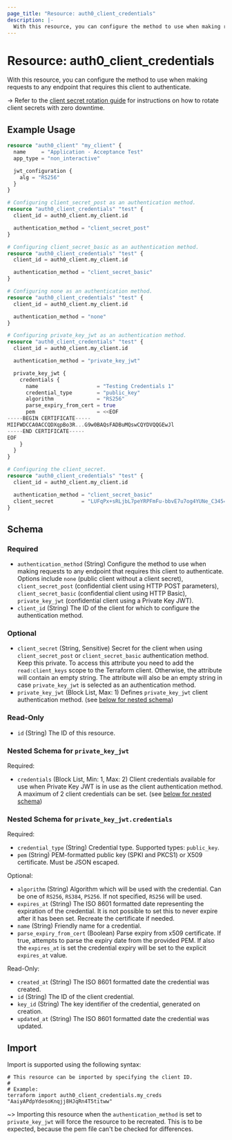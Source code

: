 ```yaml
---
page_title: "Resource: auth0_client_credentials"
description: |-
  With this resource, you can configure the method to use when making requests to any endpoint that requires this client to authenticate.
---
```


# Resource: auth0_client_credentials

With this resource, you can configure the method to use when making requests to any endpoint that requires this client to authenticate.

-> Refer to the [client secret rotation guide](https://registry.terraform.io/providers/auth0/auth0/latest/docs/guides/client_secret_rotation)
for instructions on how to rotate client secrets with zero downtime.

## Example Usage

```terraform
resource "auth0_client" "my_client" {
  name     = "Application - Acceptance Test"
  app_type = "non_interactive"

  jwt_configuration {
    alg = "RS256"
  }
}

# Configuring client_secret_post as an authentication method.
resource "auth0_client_credentials" "test" {
  client_id = auth0_client.my_client.id

  authentication_method = "client_secret_post"
}

# Configuring client_secret_basic as an authentication method.
resource "auth0_client_credentials" "test" {
  client_id = auth0_client.my_client.id

  authentication_method = "client_secret_basic"
}

# Configuring none as an authentication method.
resource "auth0_client_credentials" "test" {
  client_id = auth0_client.my_client.id

  authentication_method = "none"
}

# Configuring private_key_jwt as an authentication method.
resource "auth0_client_credentials" "test" {
  client_id = auth0_client.my_client.id

  authentication_method = "private_key_jwt"

  private_key_jwt {
    credentials {
      name                   = "Testing Credentials 1"
      credential_type        = "public_key"
      algorithm              = "RS256"
      parse_expiry_from_cert = true
      pem                    = <<EOF
-----BEGIN CERTIFICATE-----
MIIFWDCCA0ACCQDXqpBo3R...G9w0BAQsFADBuMQswCQYDVQQGEwJl
-----END CERTIFICATE-----
EOF
    }
  }
}

# Configuring the client_secret.
resource "auth0_client_credentials" "test" {
  client_id = auth0_client.my_client.id

  authentication_method = "client_secret_basic"
  client_secret         = "LUFqPx+sRLjbL7peYRPFmFu-bbvE7u7og4YUNe_C345=683341"
}
```

<!-- schema generated by tfplugindocs -->
## Schema

### Required

- `authentication_method` (String) Configure the method to use when making requests to any endpoint that requires this client to authenticate. Options include `none` (public client without a client secret), `client_secret_post` (confidential client using HTTP POST parameters), `client_secret_basic` (confidential client using HTTP Basic), `private_key_jwt` (confidential client using a Private Key JWT).
- `client_id` (String) The ID of the client for which to configure the authentication method.

### Optional

- `client_secret` (String, Sensitive) Secret for the client when using `client_secret_post` or `client_secret_basic` authentication method. Keep this private. To access this attribute you need to add the `read:client_keys` scope to the Terraform client. Otherwise, the attribute will contain an empty string. The attribute will also be an empty string in case `private_key_jwt` is selected as an authentication method.
- `private_key_jwt` (Block List, Max: 1) Defines `private_key_jwt` client authentication method. (see [below for nested schema](#nestedblock--private_key_jwt))

### Read-Only

- `id` (String) The ID of this resource.

<a id="nestedblock--private_key_jwt"></a>
### Nested Schema for `private_key_jwt`

Required:

- `credentials` (Block List, Min: 1, Max: 2) Client credentials available for use when Private Key JWT is in use as the client authentication method. A maximum of 2 client credentials can be set. (see [below for nested schema](#nestedblock--private_key_jwt--credentials))

<a id="nestedblock--private_key_jwt--credentials"></a>
### Nested Schema for `private_key_jwt.credentials`

Required:

- `credential_type` (String) Credential type. Supported types: `public_key`.
- `pem` (String) PEM-formatted public key (SPKI and PKCS1) or X509 certificate. Must be JSON escaped.

Optional:

- `algorithm` (String) Algorithm which will be used with the credential. Can be one of `RS256`, `RS384`, `PS256`. If not specified, `RS256` will be used.
- `expires_at` (String) The ISO 8601 formatted date representing the expiration of the credential. It is not possible to set this to never expire after it has been set. Recreate the certificate if needed.
- `name` (String) Friendly name for a credential.
- `parse_expiry_from_cert` (Boolean) Parse expiry from x509 certificate. If true, attempts to parse the expiry date from the provided PEM. If also the `expires_at` is set the credential expiry will be set to the explicit `expires_at` value.

Read-Only:

- `created_at` (String) The ISO 8601 formatted date the credential was created.
- `id` (String) The ID of the client credential.
- `key_id` (String) The key identifier of the credential, generated on creation.
- `updated_at` (String) The ISO 8601 formatted date the credential was updated.

## Import

Import is supported using the following syntax:

```shell
# This resource can be imported by specifying the client ID.
#
# Example:
terraform import auth0_client_credentials.my_creds "AaiyAPdpYdesoKnqjj8HJqRn4T5titww"
```

~> Importing this resource when the `authentication_method` is set to `private_key_jwt` will force the resource to be recreated.
This is to be expected, because the pem file can't be checked for differences.
